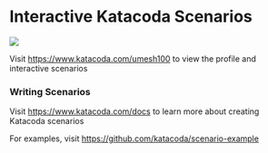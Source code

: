 # Interactive Katacoda Scenarios

[![](http://shields.katacoda.com/katacoda/umesh100/count.svg)](https://www.katacoda.com/umesh100 "Get your profile on Katacoda.com")

Visit https://www.katacoda.com/umesh100 to view the profile and interactive scenarios

### Writing Scenarios
Visit https://www.katacoda.com/docs to learn more about creating Katacoda scenarios

For examples, visit https://github.com/katacoda/scenario-example
